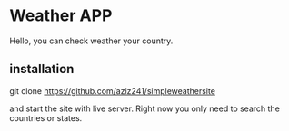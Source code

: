 # Weather APP

Hello, you can check weather your country. 


## installation

git clone https://github.com/aziz241/simpleweathersite

and start the site with live server. Right now you only need to search the countries or states. 